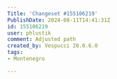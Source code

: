 ```yaml
---
Title: 'Changeset #155106219'
PublishDate: 2024-08-11T14:41:31Z
id: 155106219
user: phlustik
comment: Adjusted path
created_by: Vespucci 20.0.6.0
tags:
- Montenegro

---
```

